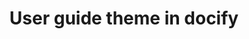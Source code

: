 ---
layout: $
caption: User Guide
title: User guide theme in docify
description: Theme to create user guides using Docify
image: 
---